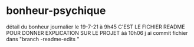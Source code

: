 # bonheur-psychique
détail du bonheur journalier le 19-7-21 à 9h45
C'EST LE FICHIER README POUR DONNER EXPLICATION SUR LE PROJET
àà 10h06 j ai commit fichier dans  "branch -readme-edits "
